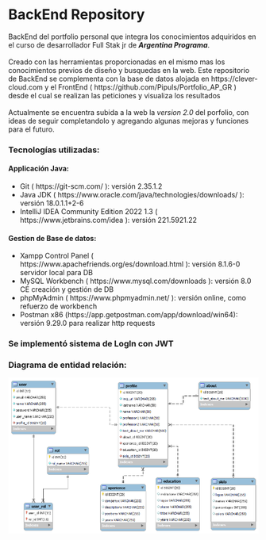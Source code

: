 <h1>BackEnd Repository</h1>

<p>BackEnd del portfolio personal que integra los conocimientos adquiridos en el curso de desarrollador Full Stak jr de <strong><em>Argentina Programa</em></strong>.
<br>
<br>
Creado con las herramientas proporcionadas en el mismo mas los conocimientos previos de diseño y busquedas en la web.
Este repositorio de BackEnd se complementa con la base de datos alojada en https://clever-cloud.com y el FrontEnd ( https://github.com/Pipuls/Portfolio_AP_GR ) desde el cual se realizan las peticiones y visualiza los resultados
<br>
<br>
Actualmente se encuentra subida a la web la <em>version 2.0</em> del porfolio, con ideas de seguir completandolo y agregando algunas mejoras y funciones para el futuro. </p>

<h3>Tecnologías utilizadas:</h3>

<h4>Applicación Java:</h4>
<ul>
   <li> Git ( https://git-scm.com/ ): versión 2.35.1.2  </li>
   <li> Java JDK ( https://www.oracle.com/java/technologies/downloads/ ): versión 18.0.1.1+2-6 </li>
   <li> IntelliJ IDEA Community Edition 2022 1.3 ( https://www.jetbrains.com/idea ): versión 221.5921.22 </li>
</ul>     
<h4>Gestion de Base de datos:</h4>
<ul>
   <li> Xampp Control Panel ( https://www.apachefriends.org/es/download.html ): versión 8.1.6-0 servidor local para DB </li>
   <li> MySQL Workbench ( https://www.mysql.com/downloads ): versión 8.0 CE creación y gestión de DB </li>
   <li> phpMyAdmin ( https://www.phpmyadmin.net/ ): versión online, como refuerzo de workbench </li>
   <li> Postman x86 (https://app.getpostman.com/app/download/win64): versión 9.29.0 para realizar http requests </li>
</ul>

<h3>Se implementó sistema de LogIn con JWT</h3>

<h3>Diagrama de entidad relación:</h3>


<img src="DER - Portfolio.png">
